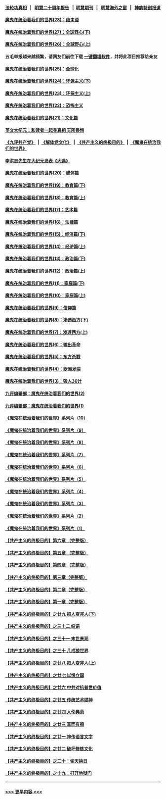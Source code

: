 #### [法轮功真相](https://github.com/gfw-breaker/truth/blob/master/README.md?t=0) &nbsp;&nbsp;|&nbsp;&nbsp; [明慧二十周年报告](https://github.com/gfw-breaker/mh-reports/blob/master/README.md?t=0) &nbsp;&nbsp;|&nbsp;&nbsp;[明慧期刊](https://github.com/gfw-breaker/mh-qikan) &nbsp;&nbsp;|&nbsp;&nbsp; [明慧海外之窗](https://github.com/gfw-breaker/mh-news/blob/master/README.md?t=0) &nbsp;&nbsp;|&nbsp;&nbsp; [神韵特别报道](https://github.com/gfw-breaker/mh-news/blob/master/shenyun.md?t=0)
#### [魔鬼在统治着我们的世界(28)：结束语](../pages/nsc422/n10936246.md?t=06122302) 
#### [魔鬼在统治着我们的世界(27)：全球野心(下)](../pages/nsc422/n10928319.md?t=06122302) 
#### [魔鬼在统治着我们的世界(26)：全球野心(上)](../pages/nsc422/n10900318.md?t=06122302) 
#### 五毛举报越来越频繁，请网友们前往下载 [一键翻墙软件](https://github.com/gfw-breaker/ssr-accounts)，并将此项目推荐给亲友
#### [魔鬼在统治着我们的世界(25)：全球化](../pages/nsc422/n10788205.md?t=06122302) 
#### [魔鬼在统治着我们的世界(24)：环保主义(下)](../pages/nsc422/n10695307.md?t=06122302) 
#### [魔鬼在统治着我们的世界(23)：环保主义(上)](../pages/nsc422/n10688613.md?t=06122302) 
#### [魔鬼在统治着我们的世界(22)：恐怖主义](../pages/nsc422/n10614727.md?t=06122302) 
#### [魔鬼在统治着我们的世界(21)：文化篇](../pages/nsc422/n10597706.md?t=06122302) 
#### [英文大纪元：和读者一起寻真相 无所畏惧](../pages/nsc422/n12542027.md?t=06122302) 
#### [《九评共产党》](https://github.com/begood0513/9ping.md/blob/master/README.md) &nbsp;|&nbsp; [《解体党文化》](../../../../jtdwh.md/blob/master/README.md)  &nbsp;|&nbsp; [《共产主义的终极目的》](../../../../gczydzjmd.md/blob/master/README.md) &nbsp;|&nbsp; [《魔鬼在统治我们的世界》](../../../../mgztzwmdsj.md/blob/master/README.md) 
#### [李洪志先生在大纪元发表《大选》](../pages/nsc422/n12534746.md?t=06122302) 
#### [魔鬼在统治着我们的世界(20)：媒体篇](../pages/nsc422/n10586579.md?t=06122302) 
#### [魔鬼在统治着我们的世界(19)：教育篇(下)](../pages/nsc422/n10564808.md?t=06122302) 
#### [魔鬼在统治着我们的世界(18)：教育篇(上)](../pages/nsc422/n10526970.md?t=06122302) 
#### [魔鬼在统治着我们的世界(17)：艺术篇](../pages/nsc422/n10499093.md?t=06122302) 
#### [魔鬼在统治着我们的世界(16)：法律篇](../pages/nsc422/n10485969.md?t=06122302) 
#### [魔鬼在统治着我们的世界(15)：经济篇(下)](../pages/nsc422/n10469975.md?t=06122302) 
#### [魔鬼在统治着我们的世界(14)：经济篇(上)](../pages/nsc422/n10457370.md?t=06122302) 
#### [魔鬼在统治着我们的世界(13)：政治篇(下)](../pages/nsc422/n10448270.md?t=06122302) 
#### [魔鬼在统治着我们的世界(12)：政治篇(上)](../pages/nsc422/n10444576.md?t=06122302) 
#### [魔鬼在统治着我们的世界(11)：家庭篇(下)](../pages/nsc422/n10440961.md?t=06122302) 
#### [魔鬼在统治着我们的世界(10)：家庭篇(上)](../pages/nsc422/n10435448.md?t=06122302) 
#### [魔鬼在统治着我们的世界(9)：信仰篇](../pages/nsc422/n10432159.md?t=06122302) 
#### [魔鬼在统治着我们的世界(8)：渗透西方(下)](../pages/nsc422/n10429603.md?t=06122302) 
#### [魔鬼在统治着我们的世界(7)：渗透西方(上)](../pages/nsc422/n10426013.md?t=06122302) 
#### [魔鬼在统治着我们的世界(6)：输出革命](../pages/nsc422/n10421536.md?t=06122302) 
#### [魔鬼在统治着我们的世界(5)：东方杀戮](../pages/nsc422/n10417707.md?t=06122302) 
#### [魔鬼在统治着我们的世界(4)：欧洲发端](../pages/nsc422/n10414890.md?t=06122302) 
#### [魔鬼在统治着我们的世界(3)：毁人36计](../pages/nsc422/n10411583.md?t=06122302) 
#### [九评编辑部：魔鬼在统治着我们的世界(2)](../pages/nsc422/n10410036.md?t=06122302) 
#### [九评编辑部：魔鬼在统治着我们的世界(1)](../pages/nsc422/n10406825.md?t=06122302) 
#### [《魔鬼在统治着我们的世界》系列片（10）](../pages/nsc422/n12292670.md?t=06122302) 
#### [《魔鬼在统治着我们的世界》系列片（9）](../pages/nsc422/n12290859.md?t=06122302) 
#### [《魔鬼在统治着我们的世界》系列片（8）](../pages/nsc422/n12287445.md?t=06122302) 
#### [《魔鬼在统治着我们的世界》系列片（7）](../pages/nsc422/n12283425.md?t=06122302) 
#### [《魔鬼在统治着我们的世界》系列片（6）](../pages/nsc422/n12282314.md?t=06122302) 
#### [《魔鬼在统治着我们的世界》系列片（5）](../pages/nsc422/n12281419.md?t=06122302) 
#### [《魔鬼在统治着我们的世界》系列片（4）](../pages/nsc422/n12274024.md?t=06122302) 
#### [《魔鬼在统治着我们的世界》系列片（3）](../pages/nsc422/n12271322.md?t=06122302) 
#### [《魔鬼在统治着我们的世界》系列片（2）](../pages/nsc422/n12269049.md?t=06122302) 
#### [《魔鬼在统治着我们的世界》系列片（1）](../pages/nsc422/n12267575.md?t=06122302) 
#### [【共产主义的终极目的】第六章 （完整版）](../pages/nsc422/n11428913.md?t=06122302) 
#### [【共产主义的终极目的】第五章 （完整版）](../pages/nsc422/n11428912.md?t=06122302) 
#### [【共产主义的终极目的】第四章 （完整版）](../pages/nsc422/n11428907.md?t=06122302) 
#### [【共产主义的终极目的】第三章（完整版）](../pages/nsc422/n11428848.md?t=06122302) 
#### [【共产主义的终极目的】第二章（完整版）](../pages/nsc422/n11428831.md?t=06122302) 
#### [【共产主义的终极目的】第一章（完整版）](../pages/nsc422/n11417651.md?t=06122302) 
#### [【共产主义的终极目的】之廿九 把人变非人(下)](../pages/nsc422/n11344140.md?t=06122302) 
#### [【共产主义的终极目的】之三十二 结语](../pages/nsc422/n11360535.md?t=06122302) 
#### [【共产主义的终极目的】之三十一 末世景观](../pages/nsc422/n11351129.md?t=06122302) 
#### [【共产主义的终极目的】之三十 几成狼世界](../pages/nsc422/n11348280.md?t=06122302) 
#### [【共产主义的终极目的】之廿八 把人变非人(上)](../pages/nsc422/n11340492.md?t=06122302) 
#### [【共产主义的终极目的】之廿七 以恨立国](../pages/nsc422/n11336944.md?t=06122302) 
#### [【共产主义的终极目的】之廿六 中共对抗普世价值](../pages/nsc422/n11324785.md?t=06122302) 
#### [【共产主义的终极目的】之廿五 传统艺术颂神](../pages/nsc422/n11296396.md?t=06122302) 
#### [【共产主义的终极目的】之廿四 人伦典范](../pages/nsc422/n11296397.md?t=06122302) 
#### [【共产主义的终极目的】之廿三 富而有德](../pages/nsc422/n11283598.md?t=06122302) 
#### [【共产主义的终极目的】之廿一 神传语言文字](../pages/nsc422/n11263265.md?t=06122302) 
#### [【共产主义的终极目的】之廿二 破坏修炼文化](../pages/nsc422/n11245728.md?t=06122302) 
#### [【共产主义的终极目的】之二十：偷天换日](../pages/nsc422/n11238846.md?t=06122302) 
#### [【共产主义的终极目的】之十九：打开地狱门](../pages/nsc422/n11206376.md?t=06122302) 

----
#### [ >>> 更早内容 <<< ](../indexes/nsc422-earlier.md)
